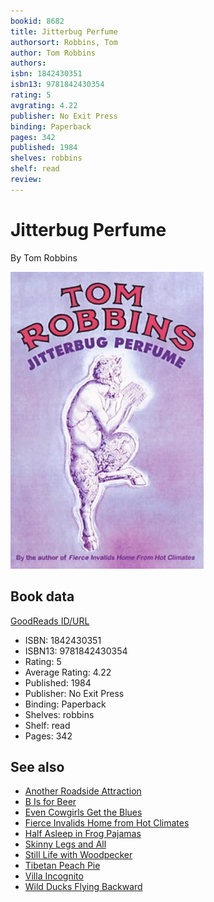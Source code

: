 ```yaml
---
bookid: 8682
title: Jitterbug Perfume
authorsort: Robbins, Tom
author: Tom Robbins
authors: 
isbn: 1842430351
isbn13: 9781842430354
rating: 5
avgrating: 4.22
publisher: No Exit Press
binding: Paperback
pages: 342
published: 1984
shelves: robbins
shelf: read
review: 
---
```


# Jitterbug Perfume

By Tom Robbins

![](../../assets/bookcovers/1388607752l/8682.jpg)

## Book data

[GoodReads ID/URL](https://www.goodreads.com/book/show/8682)

- ISBN: 1842430351
- ISBN13: 9781842430354
- Rating: 5
- Average Rating: 4.22
- Published: 1984
- Publisher: No Exit Press
- Binding: Paperback
- Shelves: robbins
- Shelf: read
- Pages: 342


## See also

- [Another Roadside Attraction](Another_Roadside_Attraction.md)
- [B Is for Beer](B_Is_for_Beer.md)
- [Even Cowgirls Get the Blues](Even_Cowgirls_Get_the_Blues.md)
- [Fierce Invalids Home from Hot Climates](Fierce_Invalids_Home_from_Hot_Climates.md)
- [Half Asleep in Frog Pajamas](Half_Asleep_in_Frog_Pajamas.md)
- [Skinny Legs and All](Skinny_Legs_and_All.md)
- [Still Life with Woodpecker](Still_Life_with_Woodpecker.md)
- [Tibetan Peach Pie](Tibetan_Peach_Pie-_A_True_Account_of_an_Imaginative_Life.md)
- [Villa Incognito](Villa_Incognito.md)
- [Wild Ducks Flying Backward](Wild_Ducks_Flying_Backward.md)
